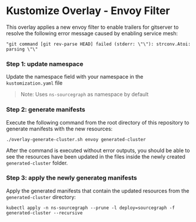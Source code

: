 # Kustomize Overlay - Envoy Filter

This overlay applies a new envoy filter to enable trailers for gitserver to resolve the following error message caused by enabling service mesh:

```
"git command [git rev-parse HEAD] failed (stderr: \"\"): strconv.Atoi: parsing \"\"
```

### Step 1: update namespace

Update the namespace field with your namespace in the `kustomization.yaml` file

> Note: Uses `ns-sourcegraph` as namespace by default

### Step 2: generate manifests

Execute the following command from the root directory of this repository to generate manifests with the new resources:

```shell script
./overlay-generate-cluster.sh envoy generated-cluster
```

After the command is executed without error outputs, you should be able to see the resources have been updated in the files inside the newly created `generated-cluster` folder.

### Step 3: apply the newly generateg manifests

Apply the generated manifests that contain the updated resources from the `generated-cluster` directory:

```shell script
kubectl apply -n ns-sourcegraph --prune -l deploy=sourcegraph -f generated-cluster --recursive
```
